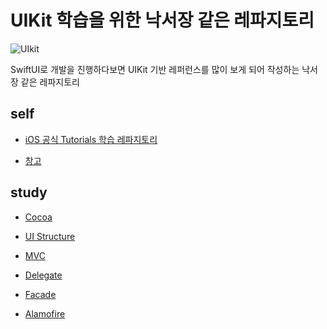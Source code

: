 # UIKit 학습을 위한 낙서장 같은 레파지토리

![UIkit](https://velog.velcdn.com/images/shstl98/post/862abfd5-6c0d-441f-bb74-e91c8adfb7c0/UIKit.jpeg)

SwiftUI로 개발을 진행하다보면 UIKit 기반 레퍼런스를 많이 보게 되어 작성하는 낙서장 같은 레파지토리

## self

- [iOS 공식 Tutorials 학습 레파지토리](https://github.com/BOLTB0X/UIkit/tree/main/iOS%20App%20Dev%20Tutorials)

- [창고](https://github.com/BOLTB0X/UIkit/tree/main/self-taught%20graffiti)

## study

- [Cocoa](https://github.com/BOLTB0X/UIkit/blob/main/Study/Tutorial/Cocoa.md)

- [UI Structure](https://github.com/BOLTB0X/UIkit/blob/main/Study/UI%20structure/README.md)

- [MVC](https://github.com/BOLTB0X/UIkit/blob/main/Study/Tutorial/MVC.md)

- [Delegate](https://github.com/BOLTB0X/UIkit/blob/main/Study/Tutorial/delegate.md)

- [Facade](https://github.com/BOLTB0X/UIkit/blob/main/Study/Tutorial/Facade.md)

- [Alamofire](https://github.com/BOLTB0X/UIkit/blob/main/Study/alamofire/README.md)
  <br/>
